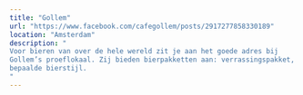 ```yaml
---
title: "Gollem"
url: "https://www.facebook.com/cafegollem/posts/2917277858330189"
location: "Amsterdam"
description: "
Voor bieren van over de hele wereld zit je aan het goede adres bij
Gollem’s proeflokaal. Zij bieden bierpakketten aan: verrassingspakket, Belgisch, of een
bepaalde bierstijl.
"
---
```

